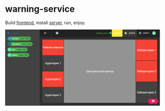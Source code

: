 # warning-service

Build [frontend](frontend/README.md), install [server](backend/README.md), run, enjoy.

![alt text](screenshots/scr2.png)
